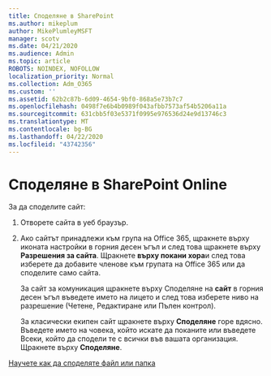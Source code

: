 ```yaml
---
title: Споделяне в SharePoint
ms.author: mikeplum
author: MikePlumleyMSFT
manager: scotv
ms.date: 04/21/2020
ms.audience: Admin
ms.topic: article
ROBOTS: NOINDEX, NOFOLLOW
localization_priority: Normal
ms.collection: Adm_O365
ms.custom: ''
ms.assetid: 62b2c87b-6d09-4654-9bf0-868a5e73b7c7
ms.openlocfilehash: 0498f7e6b4b0989f043afbb7573af54b5206a11a
ms.sourcegitcommit: 631cbb5f03e5371f0995e976536d24e9d13746c3
ms.translationtype: MT
ms.contentlocale: bg-BG
ms.lasthandoff: 04/22/2020
ms.locfileid: "43742356"
---
```

# <a name="how-to-share-in-sharepoint-online"></a>Споделяне в SharePoint Online

За да споделите сайт:
  
1. Отворете сайта в уеб браузър.
    
2. Ако сайтът принадлежи към група на Office 365, щракнете върху иконата настройки в горния десен ъгъл и след това щракнете върху **Разрешения за сайта**. Щракнете **върху покани хора**и след това изберете да добавите членове към групата на Office 365 или да споделите само сайта. 
    
    За сайт за комуникация щракнете върху Споделяне на **сайт** в горния десен ъгъл въведете името на лицето и след това изберете ниво на разрешение (Четене, Редактиране или Пълен контрол). 
    
    За класически екипен сайт щракнете върху **Споделяне** горе вдясно. Въведете името на човека, който искате да поканите или въведете Всеки, който да сподели те с всички във вашата организация. Щракнете върху **Споделяне**.
    
[Научете как да споделяте файл или папка](https://go.microsoft.com/fwlink/?linkid=511430)
  

